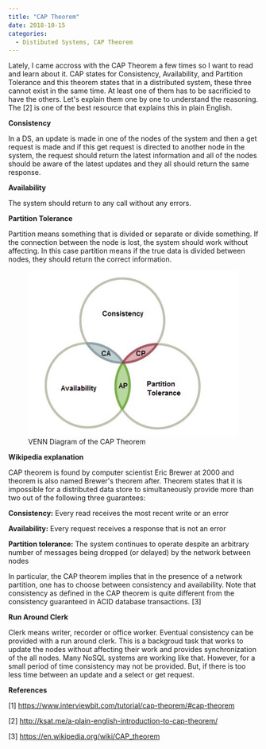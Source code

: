 ```yaml
---
title: "CAP Theorem"
date: 2018-10-15
categories: 
  - Distibuted Systems, CAP Theorem
---
```


Lately, I came accross with the CAP Theorem a few times so I want to read and learn about it. CAP states for Consistency, Availability, and Partition Tolerance and this theorem states that in a distributed system, these three cannot exist in the same time. At least one of them has to be sacrificied to have the others. Let's explain them one by one to understand the reasoning. The [2] is one of the best resource that explains this in plain English. 

**Consistency**

In a DS, an update is made in one of the nodes of the system and then a get request is made and if this get request is directed to another node in the system, the request should return the latest information and all of the nodes should be aware of the latest updates and they all should return the same response.

**Availability** 

The system should return to any call without any errors.

**Partition Tolerance**

Partition means something that is divided or separate or divide something. If the connection between the node is lost, the system should work without affecting. In this case partition means if the true data is divided between nodes, they should return the correct information.

<figure>
    <a href="/assets/images/cap_theorem.jpeg"><img src="/assets/images/cap_theorem.jpeg"></a>
    <figcaption>VENN Diagram of the CAP Theorem</figcaption>
</figure>

**Wikipedia explanation**

CAP theorem is found by computer scientist Eric Brewer at 2000 and theorem is also named Brewer's theorem after. Theorem states that it is impossible for a distributed data store to simultaneously provide more than two out of the following three guarantees:

**Consistency:** Every read receives the most recent write or an error

**Availability:** Every request receives a response that is not an error

**Partition tolerance:** The system continues to operate despite an arbitrary number of messages being dropped (or delayed) by the network between nodes

In particular, the CAP theorem implies that in the presence of a network partition, one has to choose between consistency and availability. Note that consistency as defined in the CAP theorem is quite different from the consistency guaranteed in ACID database transactions. [3]


**Run Around Clerk** 

Clerk means writer, recorder or office worker. Eventual consistency can be provided with a run around clerk. This is a backgroud task that works to update the nodes without affecting their work and provides synchronization of the all nodes. Many NoSQL systems are working like that. However, for a small period of time consistency may not be provided. But, if there is too less time between an update and a select or get request. 

**References**

[1] https://www.interviewbit.com/tutorial/cap-theorem/#cap-theorem

[2] http://ksat.me/a-plain-english-introduction-to-cap-theorem/

[3] https://en.wikipedia.org/wiki/CAP_theorem